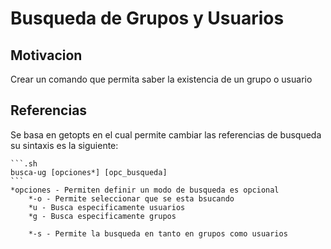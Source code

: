# Busqueda de Grupos y Usuarios

## Motivacion 

Crear un comando que  permita saber la existencia de un grupo o usuario

## Referencias
Se basa en getopts en el cual permite cambiar las referencias de busqueda
su sintaxis es la siguiente:

    ```.sh 
	busca-ug [opciones*] [opc_busqueda]
    ```
	*opciones - Permiten definir un modo de busqueda es opcional
	    *-o - Permite seleccionar que se esta bsucando
		*u - Busca especificamente usuarios
		*g - Busca especificamente grupos
		 
	    *-s - Permite la busqueda en tanto en grupos como usuarios
